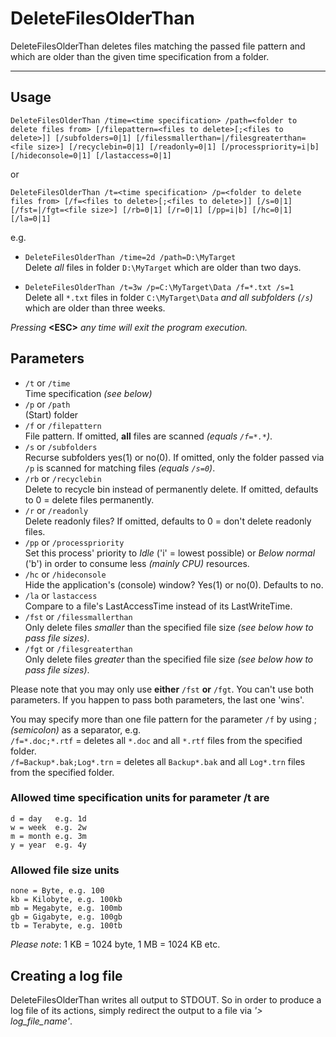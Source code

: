 # DeleteFilesOlderThan

DeleteFilesOlderThan deletes files matching the passed file pattern and which are older than the given time specification from a folder.

---

## Usage

`DeleteFilesOlderThan /time=<time specification> /path=<folder to delete files from> [/filepattern=<files to delete>[;<files to delete>]] [/subfolders=0|1] [/filessmallerthan=|/filesgreaterthan=<file size>] [/recyclebin=0|1] [/readonly=0|1] [/processpriority=i|b] [/hideconsole=0|1] [/lastaccess=0|1]`

   or  

`DeleteFilesOlderThan /t=<time specification> /p=<folder to delete files from> [/f=<files to delete>[;<files to delete>]] [/s=0|1] [/fst=|/fgt=<file size>] [/rb=0|1] [/r=0|1] [/pp=i|b] [/hc=0|1] [/la=0|1]`

e.g.

- `DeleteFilesOlderThan /time=2d /path=D:\MyTarget`  
Delete _all_ files in folder `D:\MyTarget` which are older than two days.

- `DeleteFilesOlderThan /t=3w /p=C:\MyTarget\Data /f=*.txt /s=1`  
Delete all `*.txt` files in folder `C:\MyTarget\Data` _and all subfolders (`/s`)_ which are older than three weeks.


_Pressing_ __&lt;ESC&gt;__ _any time will exit the program execution._

## Parameters

- `/t` or `/time`  
Time specification _(see below)_
- `/p` or `/path`  
(Start) folder
- `/f` or `/filepattern`  
File pattern. If omitted, __all__ files are scanned _(equals `/f=*.*`)_.
- `/s` or `/subfolders`  
Recurse subfolders yes(1) or no(0). If omitted, only the folder passed via `/p` is scanned for matching files _(equals `/s=0`)_.
- `/rb` or `/recyclebin`  
Delete to recycle bin instead of permanently delete. If omitted, defaults to 0 = delete files permanently.
- `/r` or `/readonly`  
Delete readonly files? If omitted, defaults to 0 = don't delete readonly files.
- `/pp` or `/processpriority`  
Set this process' priority to _Idle_ ('i' = lowest possible) or _Below normal_ ('b') in order to consume less _(mainly CPU)_ resources.
- `/hc` or `/hideconsole`  
Hide the application's (console) window? Yes(1) or no(0). Defaults to no.
- `/la` or `lastaccess`  
Compare to a file's LastAccessTime instead of its LastWriteTime.
- `/fst` or `/filessmallerthan`  
Only delete files _smaller_ than the specified file size _(see below how to pass file sizes)_.
- `/fgt` or `/filesgreaterthan`  
Only delete files _greater_ than the specified file size _(see below how to pass file sizes)_.

Please note that you may only use __either__ `/fst` __or__ `/fgt`. You can't use both parameters. If you happen to pass both parameters, the last one 'wins'.

You may specify more than one file pattern for the parameter `/f` by using ; _(semicolon)_ as a separator, e.g.  
`/f=*.doc;*.rtf` = deletes all `*.doc` and all `*.rtf` files from the specified folder.  
`/f=Backup*.bak;Log*.trn` = deletes all `Backup*.bak` and all `Log*.trn` files from the specified folder.

### Allowed time specification units for parameter /t are

    d = day   e.g. 1d
    w = week  e.g. 2w
    m = month e.g. 3m
    y = year  e.g. 4y

### Allowed file size units

    none = Byte, e.g. 100
    kb = Kilobyte, e.g. 100kb
    mb = Megabyte, e.g. 100mb
    gb = Gigabyte, e.g. 100gb
    tb = Terabyte, e.g. 100tb

_Please note_: 1 KB = 1024 byte, 1 MB = 1024 KB etc.

## Creating a log file

DeleteFilesOlderThan writes all output to STDOUT. So in order to produce a log file of its actions, simply redirect the output to a file via _'> log\_file\_name'_.

